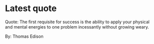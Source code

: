 # Latest quote 

Quote: The first requisite for success is the ability to apply your physical and mental energies to one problem incessantly without growing weary. 

By: Thomas Edison